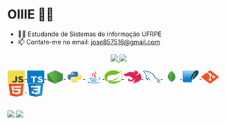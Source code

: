 # OIIIE 👋🏾

- 👨‍🎓 Estudande de Sistemas de informação UFRPE
- 📫 Contate-me no email: jose857516@gmail.com

<div align="center">
  <a href="https://github.com/JoseEliodoro">
  <img height="180em" src="https://github-readme-stats.vercel.app/api?username=joseeliodoro&show_icons=true&theme=codeSTACKr&include_all_commits=true&count_private=true"/>
  <img height="180em" src="https://github-readme-stats.vercel.app/api/top-langs/?username=joseeliodoro&layout=compact&langs_count=7&theme=codeSTACKr"/>
</div>

<div style="display: inline_block"><br>
  <img align="center" height="30" width="40" src="https://raw.githubusercontent.com/devicons/devicon/master/icons/javascript/javascript-original.svg" title="javascript" title="javascritp">
  <img align="center" height="30" width="40" src="https://raw.githubusercontent.com/devicons/devicon/master/icons/typescript/typescript-original.svg" title="typescript">
  <img align="center" height="30" width="40" src="https://raw.githubusercontent.com/devicons/devicon/master/icons/nodejs/nodejs-original.svg" title="nodejs">
  <img align="center" height="30" width="40" src="https://raw.githubusercontent.com/devicons/devicon/master/icons/python/python-original.svg" title="python">
  <img align="center" height="30" width="40" src="https://raw.githubusercontent.com/devicons/devicon/master/icons/java/java-original.svg" title="java">
  <img align="center" height="30" width="40" src="https://raw.githubusercontent.com/devicons/devicon/master/icons/spring/spring-original.svg" title="spring">
  <img align="center" height="30" width="40" src="https://raw.githubusercontent.com/devicons/devicon/master/icons/nestjs/nestjs-original.svg" title="nestjs">
  <img align="center" height="30" width="40" src="https://github.com/devicons/devicon/blob/master/icons/mysql/mysql-original.svg" title="mysql">
  <img align="center" height="30" width="40" src="https://github.com/devicons/devicon/blob/master/icons/mongodb/mongodb-original.svg" title="mongodb">
  <img align="center" height="30" width="40" src="https://github.com/devicons/devicon/blob/master/icons/sqlite/sqlite-original.svg" title="sqlite">
  <img align="center" height="30" width="40" src="https://github.com/devicons/devicon/blob/master/icons/git/git-original.svg" title="git">
  <img align="center" height="30" width="40" src="https://raw.githubusercontent.com/devicons/devicon/master/icons/html5/html5-original.svg" title="html5">
  <img align="center" height="30" width="40" src="https://raw.githubusercontent.com/devicons/devicon/master/icons/css3/css3-original.svg" title="css3">
</div>
<br>

<div> 
  
  <a href = "mailto:jose85751696@gmail.com"><img src="https://img.shields.io/badge/Gmail-D14836?style=for-the-badge&logo=gmail&logoColor=white" target="_blank"></a>
  <a href = "https://www.linkedin.com/in/joseeliodoro/"><img src="https://img.shields.io/badge/-LinkedIn-0077B5?style=for-the-badge&logo=linkedin&logoColor=white" target="_blank"></a>

</div>


